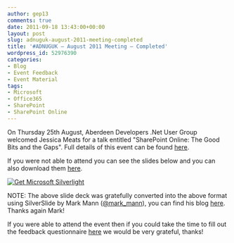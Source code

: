 ```yaml
---
author: gep13
comments: true
date: 2011-09-18 13:43:00+00:00
layout: post
slug: adnuguk-august-2011-meeting-completed
title: '#ADNUGUK – August 2011 Meeting – Completed'
wordpress_id: 52976390
categories:
- Blog
- Event Feedback
- Event Material
tags:
- Microsoft
- Office365
- SharePoint
- SharePoint Online
---
```


On Thursday 25th August, Aberdeen Developers .Net User Group welcomed Jessica Meats for a talk entitled "SharePoint Online: The Good Bits and the Gaps". Full details of this event can be found [here](http://adnuguk.eventbrite.com/).




If you were not able to attend you can see the slides below and you can also download them [here](http://www.aberdeendevelopers.co.uk/Uploads/Meetings/SharePoint%20Online%20good%20bits%20and%20gaps.pptx).




[ ![Get Microsoft Silverlight](http://go.microsoft.com/fwlink/?LinkId=161376) ](http://go.microsoft.com/fwlink/?LinkID=149156&v=4.0.50401.0)







NOTE: The above slide deck was gratefully converted into the above format using SilverSlide by Mark Mann ([@mark_mann](http://twitter.com/#!/@mark_mann)), you can find his blog [here](http://blog.mark-mann.co.uk/).  Thanks again Mark!




If you were able to attend the event then if you could take the time to fill out the feedback questionnaire [here](http://www.surveymonkey.com/s/8PX5FLH) we would be very grateful, thanks!
